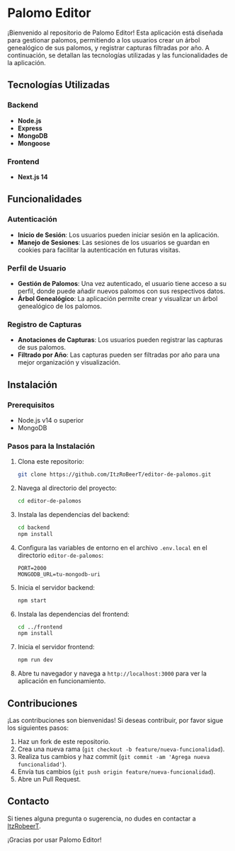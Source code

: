 # Palomo Editor

¡Bienvenido al repositorio de Palomo Editor! Esta aplicación está diseñada para gestionar palomos, permitiendo a los usuarios crear un árbol genealógico de sus palomos, y registrar capturas filtradas por año. A continuación, se detallan las tecnologías utilizadas y las funcionalidades de la aplicación.

## Tecnologías Utilizadas

### Backend
- **Node.js**
- **Express**
- **MongoDB**
- **Mongoose**

### Frontend
- **Next.js 14**

## Funcionalidades

### Autenticación
- **Inicio de Sesión**: Los usuarios pueden iniciar sesión en la aplicación.
- **Manejo de Sesiones**: Las sesiones de los usuarios se guardan en cookies para facilitar la autenticación en futuras visitas.

### Perfil de Usuario
- **Gestión de Palomos**: Una vez autenticado, el usuario tiene acceso a su perfil, donde puede añadir nuevos palomos con sus respectivos datos.
- **Árbol Genealógico**: La aplicación permite crear y visualizar un árbol genealógico de los palomos.

### Registro de Capturas
- **Anotaciones de Capturas**: Los usuarios pueden registrar las capturas de sus palomos.
- **Filtrado por Año**: Las capturas pueden ser filtradas por año para una mejor organización y visualización.

## Instalación

### Prerequisitos
- Node.js v14 o superior
- MongoDB

### Pasos para la Instalación
1. Clona este repositorio:
    ```bash
    git clone https://github.com/ItzRoBeerT/editor-de-palomos.git
    ```

2. Navega al directorio del proyecto:
    ```bash
    cd editor-de-palomos
    ```

3. Instala las dependencias del backend:
    ```bash
    cd backend
    npm install
    ```

4. Configura las variables de entorno en el archivo `.env.local` en el directorio `editor-de-palomos`:
    ```env
    PORT=2000
    MONGODB_URL=tu-mongodb-uri
    ```

5. Inicia el servidor backend:
    ```bash
    npm start
    ```

6. Instala las dependencias del frontend:
    ```bash
    cd ../frontend
    npm install
    ```

7. Inicia el servidor frontend:
    ```bash
    npm run dev
    ```

8. Abre tu navegador y navega a `http://localhost:3000` para ver la aplicación en funcionamiento.

## Contribuciones

¡Las contribuciones son bienvenidas! Si deseas contribuir, por favor sigue los siguientes pasos:
1. Haz un fork de este repositorio.
2. Crea una nueva rama (`git checkout -b feature/nueva-funcionalidad`).
3. Realiza tus cambios y haz commit (`git commit -am 'Agrega nueva funcionalidad'`).
4. Envía tus cambios (`git push origin feature/nueva-funcionalidad`).
5. Abre un Pull Request.

## Contacto

Si tienes alguna pregunta o sugerencia, no dudes en contactar a [ItzRobeerT](mailto:robertocaravaca436@gmail.com).

¡Gracias por usar Palomo Editor!
